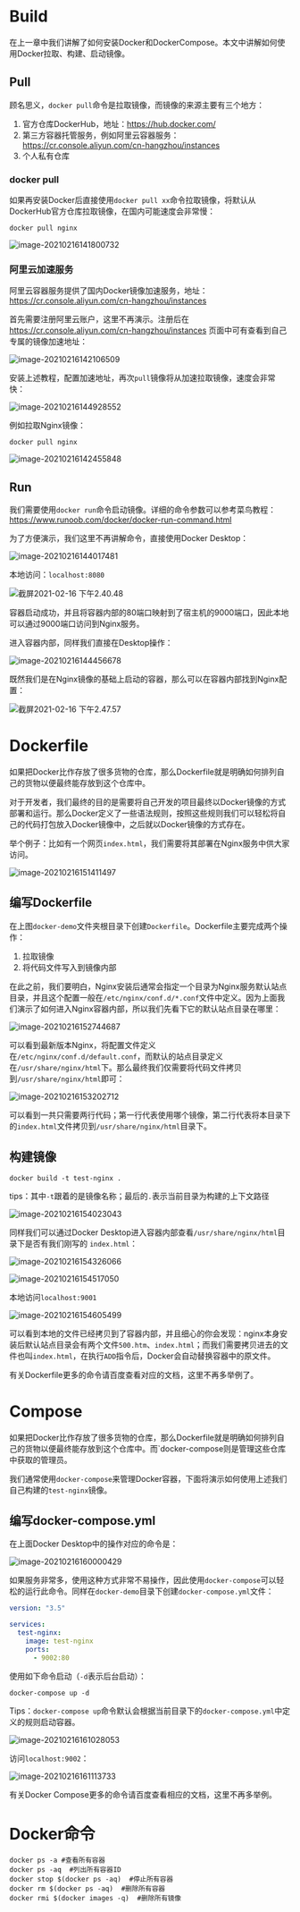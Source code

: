 
# Build

在上一章中我们讲解了如何安装Docker和DockerCompose。本文中讲解如何使用Docker拉取、构建、启动镜像。

## Pull

顾名思义，`docker pull`命令是拉取镜像，而镜像的来源主要有三个地方：

1. 官方仓库DockerHub，地址：https://hub.docker.com/
2. 第三方容器托管服务，例如阿里云容器服务：https://cr.console.aliyun.com/cn-hangzhou/instances
3. 个人私有仓库

### docker pull

如果再安装Docker后直接使用`docker pull xx`命令拉取镜像，将默认从DockerHub官方仓库拉取镜像，在国内可能速度会非常慢：

```shell
docker pull nginx
```

![image-20210216141800732](http://cdn.tycoding.cn/20210216141800.png)

### 阿里云加速服务

阿里云容器服务提供了国内Docker镜像加速服务，地址：https://cr.console.aliyun.com/cn-hangzhou/instances

首先需要注册阿里云账户，这里不再演示。注册后在 https://cr.console.aliyun.com/cn-hangzhou/instances 页面中可有查看到自己专属的镜像加速地址：

![image-20210216142106509](http://cdn.tycoding.cn/20210216142106.png)

安装上述教程，配置加速地址，再次`pull`镜像将从加速拉取镜像，速度会非常快：

![image-20210216144928552](http://cdn.tycoding.cn/20210216144928.png)

例如拉取Nginx镜像：

```shell
docker pull nginx
```

![image-20210216142455848](http://cdn.tycoding.cn/20210216142455.png)

## Run

我们需要使用`docker run`命令启动镜像。详细的命令参数可以参考菜鸟教程：https://www.runoob.com/docker/docker-run-command.html

为了方便演示，我们这里不再讲解命令，直接使用Docker Desktop：

![image-20210216144017481](http://cdn.tycoding.cn/20210216144017.png)

本地访问：`localhost:8080`

![截屏2021-02-16 下午2.40.48](http://cdn.tycoding.cn/20210216144054.png)

容器启动成功，并且将容器内部的80端口映射到了宿主机的9000端口，因此本地可以通过9000端口访问到Nginx服务。

进入容器内部，同样我们直接在Desktop操作：

![image-20210216144456678](http://cdn.tycoding.cn/20210216144456.png)

既然我们是在Nginx镜像的基础上启动的容器，那么可以在容器内部找到Nginx配置：

![截屏2021-02-16 下午2.47.57](http://cdn.tycoding.cn/20210216144800.png)

# Dockerfile

如果把Docker比作存放了很多货物的仓库，那么Dockerfile就是明确如何排列自己的货物以便最终能存放到这个仓库中。

对于开发者，我们最终的目的是需要将自己开发的项目最终以Docker镜像的方式部署和运行。那么Docker定义了一些语法规则，按照这些规则我们可以轻松将自己的代码打包放入Docker镜像中，之后就以Docker镜像的方式存在。

举个例子：比如有一个网页`index.html`，我们需要将其部署在Nginx服务中供大家访问。

![image-20210216151411497](http://cdn.tycoding.cn/20210216151411.png)

## 编写Dockerfile

在上图`docker-demo`文件夹根目录下创建`Dockerfile`。Dockerfile主要完成两个操作：

1. 拉取镜像
2. 将代码文件写入到镜像内部

在此之前，我们要明白，Nginx安装后通常会指定一个目录为Nginx服务默认站点目录，并且这个配置一般在`/etc/nginx/conf.d/*.conf`文件中定义。因为上面我们演示了如何进入Nginx容器内部，所以我们先看下它的默认站点目录在哪里：

![image-20210216152744687](http://cdn.tycoding.cn/20210216152744.png)

可以看到最新版本Nginx，将配置文件定义在`/etc/nginx/conf.d/default.conf`，而默认的站点目录定义在`/usr/share/nginx/html`下。那么最终我们仅需要将代码文件拷贝到`/usr/share/nginx/html`即可：

![image-20210216153202712](http://cdn.tycoding.cn/20210216153202.png)

可以看到一共只需要两行代码；第一行代表使用哪个镜像，第二行代表将本目录下的`index.html`文件拷贝到`/usr/share/nginx/html`目录下。

## 构建镜像

```shell
docker build -t test-nginx .
```

tips：其中`-t`跟着的是镜像名称；最后的`.`表示当前目录为构建的上下文路径

![image-20210216154023043](http://cdn.tycoding.cn/20210216154023.png)

同样我们可以通过Docker Desktop进入容器内部查看`/usr/share/nginx/html`目录下是否有我们刚写的 `index.html`：

![image-20210216154326066](http://cdn.tycoding.cn/20210216154326.png)

![image-20210216154517050](http://cdn.tycoding.cn/20210216154517.png)

本地访问`localhost:9001`

![image-20210216154605499](http://cdn.tycoding.cn/20210216154605.png)

可以看到本地的文件已经拷贝到了容器内部，并且细心的你会发现：nginx本身安装后默认站点目录会有两个文件`500.htm`、`index.html`；而我们需要拷贝进去的文件也叫`index.html`，在执行`ADD`指令后，Docker会自动替换容器中的原文件。

有关Dockerfile更多的命令请百度查看对应的文档，这里不再多举例了。

# Compose

如果把Docker比作存放了很多货物的仓库，那么Dockerfile就是明确如何排列自己的货物以便最终能存放到这个仓库中。而`docker-compose则是管理这些仓库中获取的管理员。

我们通常使用`docker-compose`来管理Docker容器，下面将演示如何使用上述我们自己构建的`test-nginx`镜像。

## 编写docker-compose.yml

在上面Docker Desktop中的操作对应的命令是：

![image-20210216160000429](http://cdn.tycoding.cn/20210216160000.png)

如果服务非常多，使用这种方式非常不易操作，因此使用`docker-compose`可以轻松的运行此命令。同样在`docker-demo`目录下创建`docker-compose.yml`文件：

```yaml
version: "3.5"

services: 
  test-nginx:
    image: test-nginx
    ports: 
      - 9002:80
```

使用如下命令启动（`-d`表示后台启动）：

```shell
docker-compose up -d
```

Tips：`docker-compose up`命令默认会根据当前目录下的`docker-compose.yml`中定义的规则启动容器。

![image-20210216161028053](http://cdn.tycoding.cn/20210216161028.png)

访问`localhost:9002`：

![image-20210216161113733](http://cdn.tycoding.cn/20210216161113.png)

有关Docker Compose更多的命令请百度查看相应的文档，这里不再多举例。

# Docker命令

```shell
docker ps -a #查看所有容器
docker ps -aq  #列出所有容器ID
docker stop $(docker ps -aq)  #停止所有容器
docker rm $(docker ps -aq)  #删除所有容器
docker rmi $(docker images -q)  #删除所有镜像
```
